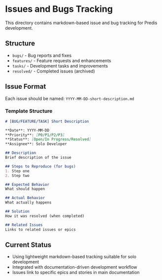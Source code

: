 # Issues and Bugs Tracking

This directory contains markdown-based issue and bug tracking for Predis development.

## Structure

- `bugs/` - Bug reports and fixes
- `features/` - Feature requests and enhancements  
- `tasks/` - Development tasks and improvements
- `resolved/` - Completed issues (archived)

## Issue Format

Each issue should be named: `YYYY-MM-DD-short-description.md`

### Template Structure
```markdown
# [BUG/FEATURE/TASK] Short Description

**Date**: YYYY-MM-DD
**Priority**: [P0/P1/P2/P3]
**Status**: [Open/In Progress/Resolved]
**Assignee**: Solo Developer

## Description
Brief description of the issue

## Steps to Reproduce (for bugs)
1. Step one
2. Step two

## Expected Behavior
What should happen

## Actual Behavior  
What actually happens

## Solution
How it was resolved (when completed)

## Related Issues
Links to related issues or epics
```

## Current Status
- Using lightweight markdown-based tracking suitable for solo development
- Integrated with documentation-driven development workflow
- Issues link to specific epics and stories in main documentation